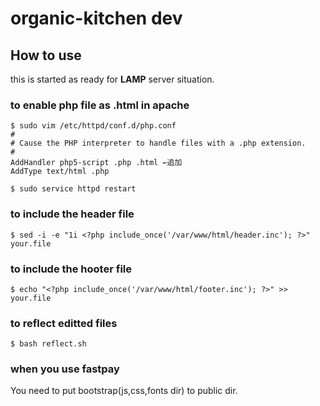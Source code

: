 # organic-kitchen dev
## How to use

this is started as ready for **LAMP** server situation.

### to enable php file as .html in apache
```
$ sudo vim /etc/httpd/conf.d/php.conf
#
# Cause the PHP interpreter to handle files with a .php extension.
#
AddHandler php5-script .php .html ←追加
AddType text/html .php

$ sudo service httpd restart
```

### to include the header file
```
$ sed -i -e "1i <?php include_once('/var/www/html/header.inc'); ?>" your.file
```


### to include the hooter file
```
$ echo "<?php include_once('/var/www/html/footer.inc'); ?>" >> your.file
```

### to reflect editted files
```
$ bash reflect.sh
```


### when you use fastpay
You need to put bootstrap(js,css,fonts dir) to public dir.
